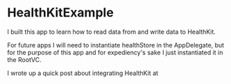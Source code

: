 # HealthKitExample
I built this app to learn how to read data from and write data to HealthKit. 

For future apps I will need to instantiate healthStore in the AppDelegate, but for the purpose of this app and for expediency's sake I just instantiated it in the RootVC. 

I wrote up a quick post about integrating HealthKit at 
